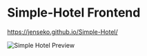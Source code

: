 # Simple-Hotel Frontend

https://jenseko.github.io/Simple-Hotel/

![Simple Hotel Preview](https://github.com/Jenseko/Simple-Hotel/assets/123948185/513c33f9-ab52-49e2-b41f-a9d4e99bdeba)
